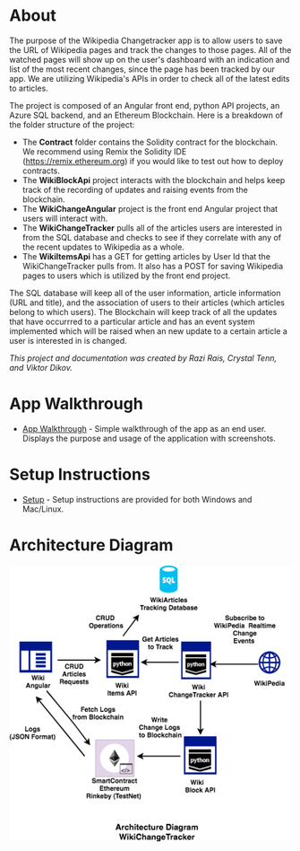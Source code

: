# About
The purpose of the Wikipedia Changetracker app is to allow users to save the URL of Wikipedia pages and track the changes to those pages.  All of the watched pages will show up on the user's dashboard with an indication and list of the most recent changes, since the page has been tracked by our app.  We are utilizing Wikipedia's APIs in order to check all of the latest edits to articles. 

The project is composed of an Angular front end, python API projects, an Azure SQL backend, and an Ethereum Blockchain. Here is a breakdown of the folder structure of the project: 
* The **Contract** folder contains the Solidity contract for the blockchain.  We recommend using Remix the Solidity IDE (https://remix.ethereum.org) if you would like to test out how to deploy contracts.  
* The **WikiBlockApi** project interacts with the blockchain and helps keep track of the recording of updates and raising events from the blockchain. 
* The **WikiChangeAngular** project is the front end Angular project that users will interact with.  
* The **WikiChangeTracker** pulls all of the articles users are interested in from the SQL database and checks to see if they correlate with any of the recent updates to Wikipedia as a whole. 
* The **WikiItemsApi** has a GET for getting articles by User Id that the WikiChangeTracker pulls from.  It also has a POST for saving Wikipedia pages to users which is utilized by the front end project. 

The SQL database will keep all of the user information, article information (URL and title), and the association of users to their articles (which articles belong to which users). The Blockchain will keep track of all the updates that have occurrred to a particular article and has an event system implemented which will be raised when an new update to a certain article a user is interested in is changed. 

*This project and documentation was created by Razi Rais, Crystal Tenn, and Viktor Dikov.* 

# App Walkthrough
* [App Walkthrough](https://github.com/razi-rais/eth-wikipedia-changetracker/blob/master/Documentation/AppWalkthrough.md) - Simple walkthrough of the app as an end user. Displays the purpose and usage of the application with screenshots. 

# Setup Instructions 
* [Setup](https://github.com/razi-rais/eth-wikipedia-changetracker/blob/master/Documentation/Setup.md) - Setup instructions are provided for both Windows and Mac/Linux. 

# Architecture Diagram
![Alt text](/DocumentationImages/AppWalkthrough/ArchitectureDiagram.png?raw=true)



